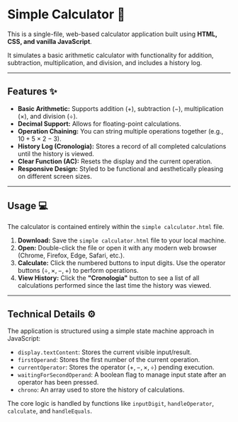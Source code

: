 # Simple Calculator 🧮

This is a single-file, web-based calculator application built using **HTML, CSS, and vanilla JavaScript**.

It simulates a basic arithmetic calculator with functionality for addition, subtraction, multiplication, and division, and includes a history log.

---

## Features ✨

* **Basic Arithmetic:** Supports addition ($+$), subtraction ($-$), multiplication ($\times$), and division ($\div$).
* **Decimal Support:** Allows for floating-point calculations.
* **Operation Chaining:** You can string multiple operations together (e.g., $10 + 5 \times 2 - 3$).
* **History Log (Cronologia):** Stores a record of all completed calculations until the history is viewed.
* **Clear Function (AC):** Resets the display and the current operation.
* **Responsive Design:** Styled to be functional and aesthetically pleasing on different screen sizes.

---

## Usage 💻

The calculator is contained entirely within the `simple calculator.html` file.

1.  **Download:** Save the `simple calculator.html` file to your local machine.
2.  **Open:** Double-click the file or open it with any modern web browser (Chrome, Firefox, Edge, Safari, etc.).
3.  **Calculate:** Click the numbered buttons to input digits. Use the operator buttons ($\div, \times, -, +$) to perform operations.
4.  **View History:** Click the **"Cronologia"** button to see a list of all calculations performed since the last time the history was viewed.

---

## Technical Details ⚙️

The application is structured using a simple state machine approach in JavaScript:

* `display.textContent`: Stores the current visible input/result.
* `firstOperand`: Stores the first number of the current operation.
* `currentOperator`: Stores the operator ($+, -, \times, \div$) pending execution.
* `waitingForSecondOperand`: A boolean flag to manage input state after an operator has been pressed.
* `chrono`: An array used to store the history of calculations.

The core logic is handled by functions like `inputDigit`, `handleOperator`, `calculate`, and `handleEquals`.
